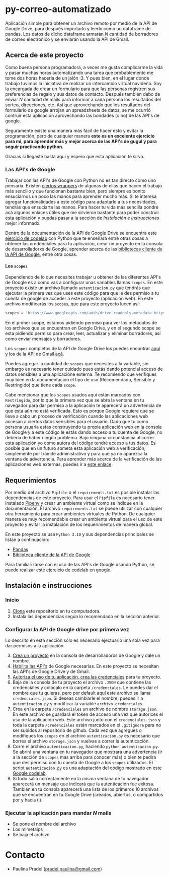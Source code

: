 # py-correo-automatizado

Aplicación simple para obtener un archivo remoto por medio de la API de Google Drive, para 
después importarlo y leerlo como un dataframe de pandas. Los datos de dicho dataframe armarán _N_ cantidad de 
borradores de correo electrónico y se enviarán usando la API de Gmail.

## Acerca de este proyecto

Como buena persona programadora, a veces me gusta complicarme la vida y pasar muchas horas automatizando una tarea que 
probablemente me tome dos horas hacerla de un jalón :3. Y pues bien, en el lugar donde trabajo tuvimos la iniciativa de 
realizar un intercambio virtual navideño. Soy la encargada de crear un formulario para que las personas registren sus 
preferencias de regalo y sus datos de contacto. Después también debo de enviar _N_ cantidad de mails para informar a 
cada persona los resultados del sorteo, direcciones, etc. Así que aprovechando que los resultados del formulario de 
google arrojan un spreadsheets de datos, se me ocurrió contruir esta aplicación aprovechando las bondades (o no) de las 
API's de google.

Seguramente existe una manera más fácil de hacer esto y evitar la programación, pero de cualquier manera **este es un 
excelente ejercicio para mi, para aprender más y mejor acerca de las API's de gugul y para seguir practicando
python**.

Gracias si llegaste hasta aquí y espero que esta aplicación te sirva.

### Las API's de Google

Trabajar con las API's de Google con Python no es tan directo como uno pensaría. Existen
[ciertos wrappers](https://github.com/googlearchive/PyDrive) de algunas de ellas que hacen el trabajo más sencillo y
que funcionan bastante bien, pero siempre es bonito ensuciarnos un poco las manos para aprender mucho más. Si te
interesa agregar funcionalidades a este código para adaptarlo a tus necesidades, tendrás que ensuciarte las manos. 
Para hacer tu vida más sencilla pondré acá algunos enlaces útiles que me sirvieron bastante
para poder construir esta aplicación y puedas pasar a la sección de _Instalación e Instrucciones_ mejor informadx.

Dentro de la documentación de la API de Google Drive se encuentra este
[ejercicio de codelab](http://g.co/codelabs/gsuite-apis-intro) con Python que te enseñará entre otras cosas a obtener
las credenciales para tu aplicación, crear un proyecto en la consola de desarrolladorxs de Google, aprender acerca de
las [bibliotecas cliente de la API de Google](https://developers.google.com/api-client-library/), entre otra cosas.

#### Los `scopes`

Dependiendo de lo que necesites trabajar u obtener de las diferentes API's de Google es a como vas a configurar unas 
variables llamas `scopes`. En este proyecto existe un archivo llamado `autenticacion.py` que tendrás que ejecutar la 
primera vez que uses este código para que le des permiso a tu cuenta de google de acceder a este proyecto (aplicación 
web). En este archivo modificarás los `scopes`, que para este proyecto lucen así:

```python
scopes = 'https://www.googleapis.com/auth/drive.readonly.metadata https://www.googleapis.com/auth/gmail.compose'
```

En el primer scope, estamos pidiendo permiso para ver los metadatos de los archivos que se encuentran en Google Drive, y 
en el segundo scope se esta pidiendo permiso para crear, leer, actualizar y eliminar borradores, así como enviar 
mensajes y borradores.

Los `scopes` completos de la API de Google Drive los puedes encontrar 
[aquí](https://developers.google.com/drive/api/guides/api-specific-auth) y los de la API de Gmail
[acá](https://developers.google.com/gmail/api/auth/scopes).

Puedes agregar la cantidad de `scopes` que necesites a la variable, sin embargo es necesario tener cuidado pues estás 
dando potencial acceso de datos sensibles a una aplicacióne externa. Te recomiendo que verifiques muy bien en la 
documentación el tipo de uso (Recomendado, Sensible y Restringido) que tiene cada `scope`.

Cabe mencionar que los `scopes` usados aquí están marcados con `Restringido`, por lo que la primera vez que se
abra la ventana en tu navegador para dar permiso a la aplicación te aparecerá un advertencia de que esta aún no está
verificada. Esto es porque Google requiere que se lleve a cabo un proceso de verificación cuando las aplicaciones web
accesan a ciertos datos sensibles para el usuario. Dado que tu como persona usuaria estas construyendo tu propia 
aplicación web en la consola de Google y a este código le estás dando acceso a tu cuenta de Google, no debería de 
haber ningún problema. Bajo ninguna circunstancia al correr esta aplicación yo como autora del código tendré acceso a 
tus datos. Es posible que en un futuro someta esta aplicación web a verificación, simplemente por trámite administrativo 
y para que ya no aparezca la ventana de advertencia. Para aprender más acerca de la verificación de las aplicaciones 
web externas, puedes ir a [este enlace](https://support.google.com/cloud/answer/10311615#verification-status).


## Requerimientos

Por medio del archivo `Pipfile` o el `requirements.txt` es posible instalar las dependencias de este proyecto. Para 
usar el `Pipfile` es necesario tener instalado [Pipenv](https://pipenv.pypa.io/en/latest/) y crear un ambiente 
virtual como se indique en la documentación. El archivo `requirements.txt` se puede utilizar con cualquier otra 
herramienta para crear ambientes virtuales de Python. De cualquier manera es muy recomendable crear un ambiente 
virtual para el uso de este proyecto y evitar la instalación de los requerimientos de manera global. 

En este proyecto se usa `Python 3.10` y sus dependencias principales se listan a continuación:

- [Pandas](https://pandas.pydata.org/)
- [Biblioteca cliente de la API de Google](https://github.com/googleapis/google-api-python-client)

Para familiarizarse con el uso de las API's de Google usando Python, se puede realizar este 
[ejercicio de codelab en google](http://g.co/codelabs/gsuite-apis-intro).

## Instalación e instrucciones

### Inicio
1. [Clona](https://git-scm.com/docs/git-clone) este repositorio en tu computadora.
2. Instala las dependencias según lo recomendado en la sección anterior.

### Configurar la API de Google drive por primera vez

Lo descrito en esta sección sólo es necesario ejectuarlo una sola vez para dar permisos a la aplicación.

3. [Crea un proyecto](https://developers.google.com/workspace/guides/create-project) en la consola de 
desarrolladorxs de Google y dale un nombre.
4. [Habilita las API's](https://developers.google.com/workspace/guides/enable-apis) de Google necesarias. En este 
proyecto se necesitan las API's de Google Drive y de Gmail.
5. [Autoriza el uso de tu aplicación, crea las credenciales](https://console.cloud.google.com/apis/credentials) 
para tu proyecto.
6. Baja de la consola de tu proyecto el archivo `.JSON` que contiene las credenciales y colócalo en la carpeta
`/credenciales`. Le puedes dar el nombre que tu quieras, pero por default aquí este archivo 
se llama `credenciales.json`. Si deseas cambiarle el nombre, puedes ir a `autenticacion.py` y modificar la variable 
`archivo_credenciales`.
7. Crea en la carpeta `/credenciales` un archivo de nombre `storage.json`. En este archivo se guardará el token de
acceso una vez que autorices el uso de la aplicación web. Este archivo junto con el `credenciales.json` y toda 
la carpeta `/credenciales` están marcados en el `.gitignore` para no ser subidos al repositorio de github. Cada vez 
que agregues o modifiques los `scopes` en el archivo `autenticacion.py` es necesario que borres el archivo 
`storage.json` y vuelvas a correr la autenticación.
8. Corre el archivo `autenticacion.py`, haciendo `python autenticacion.py`. Se abrirá una ventana en tu navegador que 
mostrará una advertencia (ir a la sección de `scopes` más arriba para conocer más) o bien te pedirá que des permiso 
con tu cuenta de Google a los `scopes` utilizados. El script `autenticacion.py` es una adaptación del código mostrado en 
este [Google codelab](http://g.co/codelabs/gsuite-apis-intro).
9. Si todo salió correctamente en la misma ventana de tu navegador aparecerá un mensaje que indicará que la 
autenticación fue exitosa. También en tu consola aparecerá una lista de los primeros 10 archivos que se encuentran en 
tu Google Drive (creados, abiertos, o compartidos por y hacia ti).


### Ejecutar la aplicación para mandar _N_ mails

- Se pone el nombre del archivo
- Los mimetaips
- Se baja el archivo


# Contacto

- Paulina Pradel (pradel.paulina@gmail.com)
